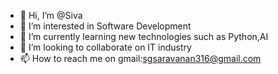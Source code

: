 - 👋 Hi, I’m @Siva
- 👀 I’m interested in Software Development
- 🌱 I’m currently learning new technologies such as Python,AI
- 💞️ I’m looking to collaborate on IT industry
- 📫 How to reach me on gmail:sgsaravanan316@gmail.com

<!---
Siva316/Siva316 is a ✨ special ✨ repository because its `README.md` (this file) appears on your GitHub profile.
You can click the Preview link to take a look at your changes.
--->
